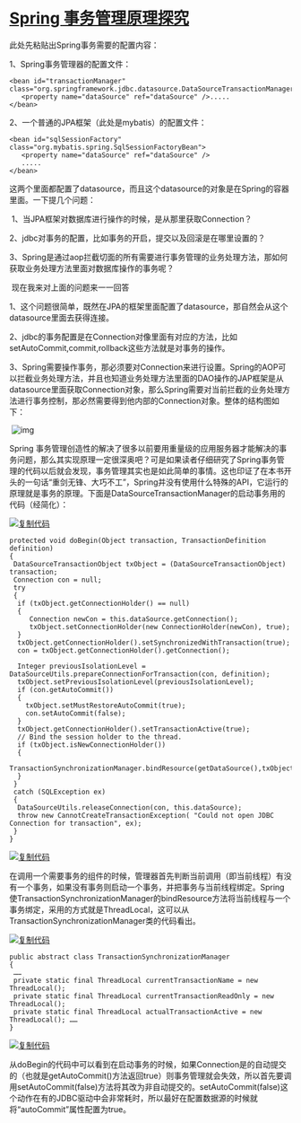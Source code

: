 # [Spring 事务管理原理探究](https://www.cnblogs.com/duanxz/p/3750845.html)

此处先粘贴出Spring事务需要的配置内容：

1、Spring事务管理器的配置文件：

```
<bean id="transactionManager"  
class="org.springframework.jdbc.datasource.DataSourceTransactionManager">  
   <property name="dataSource" ref="dataSource" />.....  
</bean>
```

2、一个普通的JPA框架（此处是mybatis）的配置文件：    

```
<bean id="sqlSessionFactory" class="org.mybatis.spring.SqlSessionFactoryBean"> 
   <property name="dataSource" ref="dataSource" />  
   .....         
</bean>
```

  这两个里面都配置了datasource，而且这个datasource的对象是在Spring的容器里面。一下提几个问题：

​            1、当JPA框架对数据库进行操作的时候，是从那里获取Connection？

​            2、jdbc对事务的配置，比如事务的开启，提交以及回滚是在哪里设置的？

​            3、Spring是通过aop拦截切面的所有需要进行事务管理的业务处理方法，那如何获取业务处理方法里面对数据库操作的事务呢？

​           现在我来对上面的问题来一一回答

​           1、这个问题很简单，既然在JPA的框架里面配置了datasource，那自然会从这个datasource里面去获得连接。

​           2、jdbc的事务配置是在Connection对像里面有对应的方法，比如setAutoCommit,commit,rollback这些方法就是对事务的操作。

​           3、Spring需要操作事务，那必须要对Connection来进行设置。Spring的AOP可以拦截业务处理方法，并且也知道业务处理方法里面的DAO操作的JAP框架是从datasource里面获取Connection对象，那么Spring需要对当前拦截的业务处理方法进行事务控制，那必然需要得到他内部的Connection对象。整体的结构图如下：

​           ![img](https://images0.cnblogs.com/i/285763/201405/251103539813827.jpg)

Spring 事务管理创造性的解决了很多以前要用重量级的应用服务器才能解决的事务问题，那么其实现原理一定很深奥吧？可是如果读者仔细研究了Spring事务管理的代码以后就会发现，事务管理其实也是如此简单的事情。这也印证了在本书开头的一句话“重剑无锋、大巧不工”，Spring并没有使用什么特殊的API，它运行的原理就是事务的原理。下面是DataSourceTransactionManager的启动事务用的代码（经简化）：

[![复制代码](https://common.cnblogs.com/images/copycode.gif)](javascript:void(0);)

```
protected void doBegin(Object transaction, TransactionDefinition definition)
{
 DataSourceTransactionObject txObject = (DataSourceTransactionObject) transaction;
 Connection con = null;
 try
 {
  if (txObject.getConnectionHolder() == null)
  {
     Connection newCon = this.dataSource.getConnection();
     txObject.setConnectionHolder(new ConnectionHolder(newCon), true);
  }
  txObject.getConnectionHolder().setSynchronizedWithTransaction(true);
  con = txObject.getConnectionHolder().getConnection();

  Integer previousIsolationLevel = DataSourceUtils.prepareConnectionForTransaction(con, definition);
  txObject.setPreviousIsolationLevel(previousIsolationLevel);
  if (con.getAutoCommit())
  {
    txObject.setMustRestoreAutoCommit(true);
    con.setAutoCommit(false);
  }
  txObject.getConnectionHolder().setTransactionActive(true);
  // Bind the session holder to the thread.
  if (txObject.isNewConnectionHolder())
  {
   TransactionSynchronizationManager.bindResource(getDataSource(),txObject.getConnectionHolder());
  }
 }
 catch (SQLException ex)
 {
  DataSourceUtils.releaseConnection(con, this.dataSource);
  throw new CannotCreateTransactionException( "Could not open JDBC Connection for transaction", ex);
 }
}
```

[![复制代码](https://common.cnblogs.com/images/copycode.gif)](javascript:void(0);)

在调用一个需要事务的组件的时候，管理器首先判断当前调用（即当前线程）有没有一个事务，如果没有事务则启动一个事务，并把事务与当前线程绑定。Spring使TransactionSynchronizationManager的bindResource方法将当前线程与一个事务绑定，采用的方式就是ThreadLocal，这可以从TransactionSynchronizationManager类的代码看出。

[![复制代码](https://common.cnblogs.com/images/copycode.gif)](javascript:void(0);)

```
public abstract class TransactionSynchronizationManager 
{
 ……
 private static final ThreadLocal currentTransactionName = new ThreadLocal();
 private static final ThreadLocal currentTransactionReadOnly = new ThreadLocal();
 private static final ThreadLocal actualTransactionActive = new ThreadLocal(); ……
}
```

[![复制代码](https://common.cnblogs.com/images/copycode.gif)](javascript:void(0);)

从doBegin的代码中可以看到在启动事务的时候，如果Connection是的自动提交的（也就是getAutoCommit()方法返回true）则事务管理就会失效，所以首先要调用setAutoCommit(false)方法将其改为非自动提交的。setAutoCommit(false)这个动作在有的JDBC驱动中会非常耗时，所以最好在配置数据源的时候就将“autoCommit”属性配置为true。